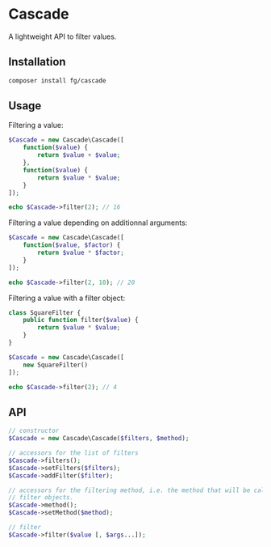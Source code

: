 Cascade
=======

A lightweight API to filter values.

Installation
------------

```sh
composer install fg/cascade
```

Usage
-----

Filtering a value:

```php
$Cascade = new Cascade\Cascade([
	function($value) {
		return $value + $value;
	},
	function($value) {
		return $value * $value;
	}
]);

echo $Cascade->filter(2); // 16
```

Filtering a value depending on additionnal arguments:

```php
$Cascade = new Cascade\Cascade([
	function($value, $factor) {
		return $value * $factor;
	}
]);

echo $Cascade->filter(2, 10); // 20
```

Filtering a value with a filter object:

```php
class SquareFilter {
	public function filter($value) {
		return $value * $value;
	}
}

$Cascade = new Cascade\Cascade([
	new SquareFilter()
]);

echo $Cascade->filter(2); // 4
```

API
---

```php
// constructor
$Cascade = new Cascade\Cascade($filters, $method);

// accessors for the list of filters
$Cascade->filters();
$Cascade->setFilters($filters);
$Cascade->addFilter($filter);

// accessors for the filtering method, i.e. the method that will be called on
// filter objects.
$Cascade->method();
$Cascade->setMethod($method);

// filter
$Cascade->filter($value [, $args...]);
```
